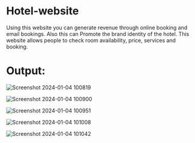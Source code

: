 # Hotel-website
Using this website you can generate revenue through online booking and email bookings. Also 
this can Promote the brand identity of the hotel.
This website allows people to check room availability, price, services and booking.

# Output:

![Screenshot 2024-01-04 100819](https://github.com/Shraddha1513/Hotel-Website/assets/140946907/e4ee4096-f4ec-4808-aa15-9814a02d10c7)

![Screenshot 2024-01-04 100900](https://github.com/Shraddha1513/Hotel-Website/assets/140946907/9fcf10f3-8f9f-4233-9f05-acd2ad80df8f)

![Screenshot 2024-01-04 100951](https://github.com/Shraddha1513/Hotel-Website/assets/140946907/0e918120-c42b-4b4e-9ac6-477d73a3b100)

![Screenshot 2024-01-04 101008](https://github.com/Shraddha1513/Hotel-Website/assets/140946907/9a4ac847-ef95-4548-8437-f05ca7324c64)

![Screenshot 2024-01-04 101042](https://github.com/Shraddha1513/Hotel-Website/assets/140946907/3c5ab149-27c2-4cc8-93dc-688a5bd7798c)
